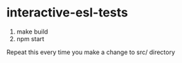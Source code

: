 interactive-esl-tests
=====================

1) make build
2) npm start

Repeat this every time you make a change to src/ directory
